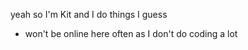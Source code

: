 yeah so I'm Kit and I do things I guess
- won't be online here often as I don't do coding a lot



<!---
Kitsukaina/Kitsukaina is a ✨ special ✨ repository because its `README.md` (this file) appears on your GitHub profile.
You can click the Preview link to take a look at your changes.
--->
